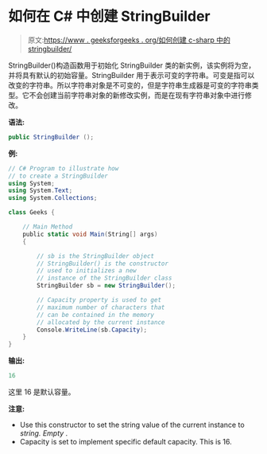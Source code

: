 # 如何在 C# 中创建 StringBuilder

> 原文:[https://www . geeksforgeeks . org/如何创建 c-sharp 中的 stringbuilder/](https://www.geeksforgeeks.org/how-to-create-the-stringbuilder-in-c-sharp/)

StringBuilder()构造函数用于初始化 StringBuilder 类的新实例，该实例将为空，并将具有默认的初始容量。StringBuilder 用于表示可变的字符串。可变是指可以改变的字符串。所以字符串对象是不可变的，但是字符串生成器是可变的字符串类型。它不会创建当前字符串对象的新修改实例，而是在现有字符串对象中进行修改。

**语法:**

```cs
public StringBuilder ();
```

**例:**

```cs
// C# Program to illustrate how
// to create a StringBuilder
using System;
using System.Text;
using System.Collections;

class Geeks {

    // Main Method
    public static void Main(String[] args)
    {

        // sb is the StringBuilder object
        // StringBuilder() is the constructor
        // used to initializes a new
        // instance of the StringBuilder class
        StringBuilder sb = new StringBuilder();

        // Capacity property is used to get
        // maximum number of characters that
        // can be contained in the memory
        // allocated by the current instance
        Console.WriteLine(sb.Capacity);
    }
}
```

**输出:**

```cs
16

```

这里 16 是默认容量。

**注意:**

*   Use this constructor to set the string value of the current instance to *string. Empty* .
*   Capacity is set to implement specific default capacity. This is 16.